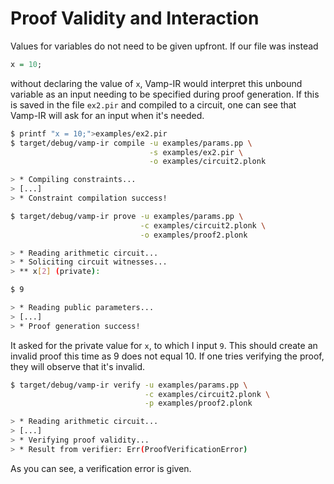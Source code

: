 # Proof Validity and Interaction

Values for variables do not need to be given upfront. If our file was instead 

```haskell
x = 10;
```

without declaring the value of `x`, Vamp-IR would interpret this unbound variable as an input needing to be specified during proof generation. If this is saved in the file `ex2.pir` and compiled to a circuit, one can see that Vamp-IR will ask for an input when it's needed.

```bash
$ printf "x = 10;">examples/ex2.pir
$ target/debug/vamp-ir compile -u examples/params.pp \
                               -s examples/ex2.pir \
                               -o examples/circuit2.plonk

> * Compiling constraints...
> [...]
> * Constraint compilation success!

$ target/debug/vamp-ir prove -u examples/params.pp \
                             -c examples/circuit2.plonk \
                             -o examples/proof2.plonk

> * Reading arithmetic circuit...
> * Soliciting circuit witnesses...
> ** x[2] (private): 

$ 9

> * Reading public parameters...
> [...]
> * Proof generation success!
```

It asked for the private value for `x`, to which I input `9`. This should create an invalid proof this time as 9 does not equal 10. If one tries verifying the proof, they will observe that it's invalid.

```bash
$ target/debug/vamp-ir verify -u examples/params.pp \
                              -c examples/circuit2.plonk \
                              -p examples/proof2.plonk

> * Reading arithmetic circuit...
> [...]
> * Verifying proof validity...
> * Result from verifier: Err(ProofVerificationError)
```

As you can see, a verification error is given.

